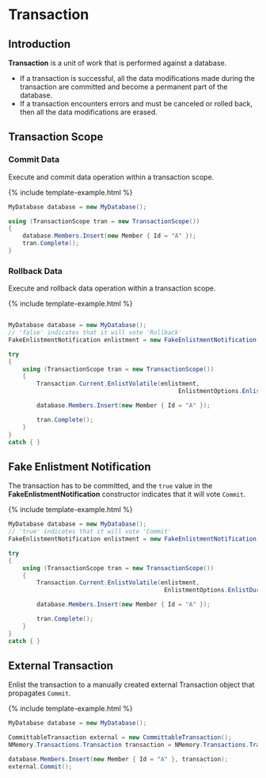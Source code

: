 # Transaction

## Introduction

**Transaction** is a unit of work that is performed against a database. 

 - If a transaction is successful, all the data modifications made during the transaction are committed and become a permanent part of the database.
 - If a transaction encounters errors and must be canceled or rolled back, then all the data modifications are erased.

## Transaction Scope

### Commit Data

Execute and commit data operation within a transaction scope.

{% include template-example.html %} 
```csharp
MyDatabase database = new MyDatabase();

using (TransactionScope tran = new TransactionScope())
{
    database.Members.Insert(new Member { Id = "A" });
    tran.Complete();
}
```

### Rollback Data

Execute and rollback data operation within a transaction scope.

{% include template-example.html %} 
```csharp

MyDatabase database = new MyDatabase();
// 'false' indicates that it will vote 'Rollback'
FakeEnlistmentNotification enlistment = new FakeEnlistmentNotification(false);

try
{
    using (TransactionScope tran = new TransactionScope())
    {
        Transaction.Current.EnlistVolatile(enlistment, 
                                                EnlistmentOptions.EnlistDuringPrepareRequired);

        database.Members.Insert(new Member { Id = "A" });

        tran.Complete();
    }
}
catch { }
```

## Fake Enlistment Notification

The transaction has to be committed, and the `true` value in the **FakeEnlistmentNotification** constructor indicates that it will vote `Commit`.

{% include template-example.html %} 
```csharp
MyDatabase database = new MyDatabase();
// 'true' indicates that it will vote 'Commit'
FakeEnlistmentNotification enlistment = new FakeEnlistmentNotification(true);

try
{
    using (TransactionScope tran = new TransactionScope())
    {
        Transaction.Current.EnlistVolatile(enlistment, 
                                            EnlistmentOptions.EnlistDuringPrepareRequired);

        database.Members.Insert(new Member { Id = "A" });

        tran.Complete();
    }
}
catch { }
```

## External Transaction

Enlist the transaction to a manually created external Transaction object that propagates `Commit`.

{% include template-example.html %} 
```csharp
MyDatabase database = new MyDatabase();

CommittableTransaction external = new CommittableTransaction();
NMemory.Transactions.Transaction transaction = NMemory.Transactions.Transaction.Create(external);

database.Members.Insert(new Member { Id = "A" }, transaction);
external.Commit();

```
